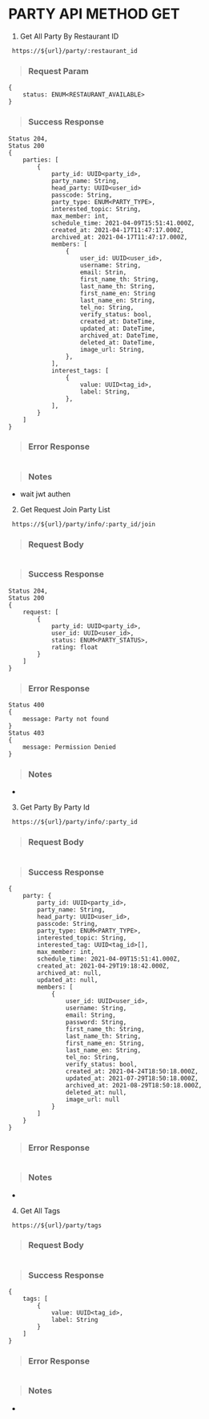# PARTY API METHOD GET

1. Get All Party By Restaurant ID

` https://${url}/party/:restaurant_id`

> ### Request Param

```
{
    status: ENUM<RESTAURANT_AVAILABLE>
}
```

> ### Success Response

```
Status 204,
Status 200
{
    parties: [
        {
            party_id: UUID<party_id>,
            party_name: String,
            head_party: UUID<user_id>
            passcode: String,
            party_type: ENUM<PARTY_TYPE>,
            interested_topic: String,
            max_member: int,
            schedule_time: 2021-04-09T15:51:41.000Z,
            created_at: 2021-04-17T11:47:17.000Z,
            archived_at: 2021-04-17T11:47:17.000Z,
            members: [
                {
                    user_id: UUID<user_id>,
                    username: String,
                    email: Strin,
                    first_name_th: String,
                    last_name_th: String,
                    first_name_en: String
                    last_name_en: String,
                    tel_no: String,
                    verify_status: bool,
                    created_at: DateTime,
                    updated_at: DateTime,
                    archived_at: DateTime,
                    deleted_at: DateTime,
                    image_url: String,
                },
            ],
            interest_tags: [
                {
                    value: UUID<tag_id>,
                    label: String,
                },
            ],
        }
    ]
}
```

> ### Error Response

```

```

> ### Notes

- wait jwt authen

2. Get Request Join Party List

` https://${url}/party/info/:party_id/join`

> ### Request Body

```

```

> ### Success Response

```
Status 204,
Status 200
{
    request: [
        {
            party_id: UUID<party_id>,
            user_id: UUID<user_id>,
            status: ENUM<PARTY_STATUS>,
            rating: float
        }
    ]
}
```

> ### Error Response

```
Status 400
{
    message: Party not found
}
Status 403
{
    message: Permission Denied
}
```

> ### Notes

-

3. Get Party By Party Id

` https://${url}/party/info/:party_id`

> ### Request Body

```

```

> ### Success Response

```
{
    party: {
        party_id: UUID<party_id>,
        party_name: String,
        head_party: UUID<user_id>,
        passcode: String,
        party_type: ENUM<PARTY_TYPE>,
        interested_topic: String,
        interested_tag: UUID<tag_id>[],
        max_member: int,
        schedule_time: 2021-04-09T15:51:41.000Z,
        created_at: 2021-04-29T19:18:42.000Z,
        archived_at: null,
        updated_at: null,
        members: [
            {
                user_id: UUID<user_id>,
                username: String,
                email: String,
                password: String,
                first_name_th: String,
                last_name_th: String,
                first_name_en: String,
                last_name_en: String,
                tel_no: String,
                verify_status: bool,
                created_at: 2021-04-24T18:50:18.000Z,
                updated_at: 2021-07-29T18:50:18.000Z,
                archived_at: 2021-08-29T18:50:18.000Z,
                deleted_at: null,
                image_url: null
            }
        ]
    }
}
```

> ### Error Response

```

```

> ### Notes

-

4. Get All Tags

` https://${url}/party/tags`

> ### Request Body

```

```

> ### Success Response

```
{
    tags: [
        {
            value: UUID<tag_id>,
            label: String
        }
    ]
}
```

> ### Error Response

```

```

> ### Notes

-
